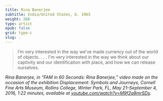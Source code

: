 ```yaml
---
title: Rina Banerjee
subtitle: India/United States, b. 1963
weight: 260
type: artist
epub: false
grid: type-c
slug: .
---
```

>I’m very interested in the way we’ve made currency out of the world of objects. . . . I'm very interested in the way we think about our captivity and our identification with place, and how we can release ourselves.

<cite>Rina Banerjee, in “FAM in 60 Seconds: Rina Banerjee,” video made on the occasion of the exhibition *Displacement: Symbols and Journeys,* Cornell Fine Arts Museum, Rollins College, Winter Park, FL, May 21–September 4, 2016, 1:22 minutes, available at [youtube.com/watch?v=M9f2a8mrSDs](https://www.youtube.com/watch?v=M9f2a8mrSDs).</cite>
